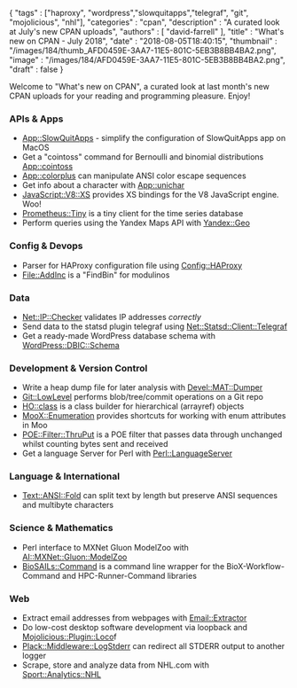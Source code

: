 {
   "tags" : ["haproxy", "wordpress","slowquitapps","telegraf", "git", "mojolicious", "nhl"],
   "categories" : "cpan",
   "description" : "A curated look at July's new CPAN uploads",
   "authors" : [
      "david-farrell"
   ],
   "title" : "What's new on CPAN - July 2018",
   "date" : "2018-08-05T18:40:15",
   "thumbnail" : "/images/184/thumb_AFD0459E-3AA7-11E5-801C-5EB3B8BB4BA2.png",
   "image" : "/images/184/AFD0459E-3AA7-11E5-801C-5EB3B8BB4BA2.png",
   "draft" : false
}


Welcome to "What's new on CPAN", a curated look at last month's new CPAN uploads for your reading and programming pleasure. Enjoy!

### APIs & Apps
* [App::SlowQuitApps](https://metacpan.org/pod/App::SlowQuitApps) - simplify the configuration of SlowQuitApps app on MacOS
* Get a "cointoss" command for Bernoulli and binomial distributions [App::cointoss](https://metacpan.org/pod/App::cointoss)
* [App::colorplus](https://metacpan.org/pod/App::colorplus) can manipulate ANSI color escape sequences
* Get info about a character with [App::unichar](https://metacpan.org/pod/App::unichar)
* [JavaScript::V8::XS](https://metacpan.org/pod/JavaScript::V8::XS) provides XS bindings for the V8 JavaScript engine. Woo!
* [Prometheus::Tiny](https://metacpan.org/pod/Prometheus::Tiny) is a tiny client for the time series database
* Perform queries using the Yandex Maps API with [Yandex::Geo](https://metacpan.org/pod/Yandex::Geo)


### Config & Devops
* Parser for HAProxy configuration file using [Config::HAProxy](https://metacpan.org/pod/Config::HAProxy)
* [File::AddInc](https://metacpan.org/pod/File::AddInc) is a "FindBin" for modulinos


### Data
* [Net::IP::Checker](https://metacpan.org/pod/Net::IP::Checker) validates IP addresses *correctly*
* Send data to the statsd plugin telegraf using [Net::Statsd::Client::Telegraf](https://metacpan.org/pod/Net::Statsd::Client::Telegraf)
* Get a ready-made WordPress database schema with [WordPress::DBIC::Schema](https://metacpan.org/pod/WordPress::DBIC::Schema)


### Development & Version Control
* Write a heap dump file for later analysis with [Devel::MAT::Dumper](https://metacpan.org/pod/Devel::MAT::Dumper)
* [Git::LowLevel](https://metacpan.org/pod/Git::LowLevel) performs blob/tree/commit operations on a Git repo
* [HO::class](https://metacpan.org/pod/HO::class) is a class builder for hierarchical (arrayref) objects
* [MooX::Enumeration](https://metacpan.org/pod/MooX::Enumeration) provides shortcuts for working with enum attributes in Moo
* [POE::Filter::ThruPut](https://metacpan.org/pod/POE::Filter::ThruPut) is a POE filter that passes data through unchanged whilst counting bytes sent and received
* Get a language Server for Perl with [Perl::LanguageServer](https://metacpan.org/pod/Perl::LanguageServer)


### Language & International
* [Text::ANSI::Fold](https://metacpan.org/pod/Text::ANSI::Fold) can split text by length but preserve ANSI sequences and multibyte characters


### Science & Mathematics
* Perl interface to MXNet Gluon ModelZoo with [AI::MXNet::Gluon::ModelZoo](https://metacpan.org/pod/AI::MXNet::Gluon::ModelZoo)
* [BioSAILs::Command](https://metacpan.org/pod/BioSAILs::Command) is a command line wrapper for the BioX-Workflow-Command and HPC-Runner-Command libraries


### Web
* Extract email addresses from webpages with [Email::Extractor](https://metacpan.org/pod/Email::Extractor)
* Do low-cost desktop software development via loopback and [Mojolicious::Plugin::Loco](https://metacpan.org/pod/Mojolicious::Plugin::Loco)f
* [Plack::Middleware::LogStderr](https://metacpan.org/pod/Plack::Middleware::LogStderr) can redirect all STDERR output to another logger
* Scrape, store and analyze data from NHL.com with [Sport::Analytics::NHL](https://metacpan.org/pod/Sport::Analytics::NHL)
